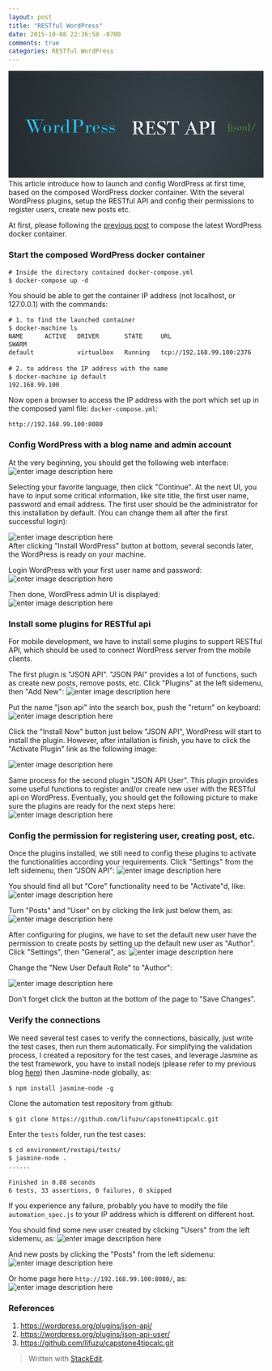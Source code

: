 ```yaml
---
layout: post
title: "RESTful WordPress"
date: 2015-10-08 22:36:58 -0700
comments: true
categories: RESTful WordPress
---
```

![enter image description here](../images/wordpress-rest-api.jpg)
This article introduce how to launch and config WordPress at first time, based on the composed WordPress docker container. With the several WordPress plugins, setup the RESTful API and config their permissions to register users, create new posts etc.
<!-- more -->
At first, please following the [previous post](http://lifuzu.com/blog/2015/10/05/wordpress-in-docker/) to compose the latest WordPress docker container.

### Start the composed WordPress docker container
```
# Inside the directory contained docker-compose.yml
$ docker-compose up -d
```

You should be able to get the container IP address (not localhost, or 127.0.0.1) with the commands:
```
# 1. to find the launched container
$ docker-machine ls
NAME      ACTIVE   DRIVER       STATE     URL                         SWARM
default            virtualbox   Running   tcp://192.168.99.100:2376

# 2. to address the IP address with the name
$ docker-machine ip default
192.168.99.100
```
Now open a browser to access the IP address with the port which set up in the composed yaml file: `docker-compose.yml`:
```
http://192.168.99.100:8080
```

### Config WordPress with a blog name and admin account
At the very beginning, you should get the following web interface:
![enter image description here](https://lh3.googleusercontent.com/-t0RPSrXRc5c/VhdEXMZ-W3I/AAAAAAAADnE/jSkbOTK9-AE/s600/Screen+Shot+2015-10-08+at+9.28.34+PM.png "Screen Shot 2015-10-08 at 9.28.34 PM.png")

Selecting your favorite language, then click "Continue". At the next UI, you have to input some critical information, like site title, the first user name, password and email address. The first user should be the administrator for this installation by default. (You can change them all after the first successful login):    

![enter image description here](https://lh3.googleusercontent.com/-c2yoHZQahOE/VhdE3jCBemI/AAAAAAAADnQ/ilowua9GOjs/s600/Screen+Shot+2015-10-08+at+9.34.00+PM.png "Screen Shot 2015-10-08 at 9.34.00 PM.png")    
After clicking "Install WordPress" button at bottom, several seconds later, the WordPress is ready on your machine.

Login WordPress with your first user name and password:
![enter image description here](https://lh3.googleusercontent.com/--QsmbOgVBZs/VhdE--mE81I/AAAAAAAADnc/K0E5hPLukaA/s600/Screen+Shot+2015-10-08+at+9.34.45+PM.png "Screen Shot 2015-10-08 at 9.34.45 PM.png")

Then done, WordPress admin UI is displayed:
![enter image description here](https://lh3.googleusercontent.com/-ZQ0RrnS4vbY/VhdFDqkfgZI/AAAAAAAADno/G9TOX6DYPgM/s600/Screen+Shot+2015-10-08+at+9.35.03+PM.png "Screen Shot 2015-10-08 at 9.35.03 PM.png")

### Install some plugins for RESTful api
For mobile development, we have to install some plugins to support RESTful API, which should be used to connect WordPress server from the mobile clients.

The first plugin is "JSON API". "JSON PAI" provides a lot of functions, such as create new posts, remove posts, etc. Click "Plugins" at the left sidemenu, then "Add New":
![enter image description here](https://lh3.googleusercontent.com/-x6L0YZY6rL4/VhdHr1UqV1I/AAAAAAAADoE/L6VwIAAqZoQ/s600/Screen+Shot+2015-10-08+at+9.46.14+PM.png "Screen Shot 2015-10-08 at 9.46.14 PM.png")

Put the name "json api" into the search box, push the "return" on keyboard:
![enter image description here](https://lh3.googleusercontent.com/-motAYH89BYk/VhdIGTcWlGI/AAAAAAAADoQ/4Aun05CcJgQ/s600/Screen+Shot+2015-10-08+at+9.46.31+PM.png "Screen Shot 2015-10-08 at 9.46.31 PM.png")

Click the "Install Now" button just below "JSON API", WordPress will start to install the plugin. However, after intallation is finish, you have to click the "Activate Plugin" link as the following image:    

![enter image description here](https://lh3.googleusercontent.com/-6k_fMuywkbA/VhdIZwoWmOI/AAAAAAAADoc/P0W3GhkddZw/s600/Screen+Shot+2015-10-08+at+9.48.33+PM.png "Screen Shot 2015-10-08 at 9.48.33 PM.png")

Same process for the second plugin "JSON API User". This plugin provides some useful functions to register and/or create new user with the RESTful api on WordPress. Eventually, you should get the following picture to make sure the plugins are ready for the next steps here:
![enter image description here](https://lh3.googleusercontent.com/-DHi_aAoHdro/VhdJTWWJFNI/AAAAAAAADow/qhms7BRvITs/s600/Screen+Shot+2015-10-08+at+9.49.42+PM.png "Screen Shot 2015-10-08 at 9.49.42 PM.png")

### Config the permission for registering user, creating post, etc.
Once the plugins installed, we still need to config these plugins to activate the functionalities according your requirements. Click "Settings" from the left sidemenu, then "JSON API":
![enter image description here](https://lh3.googleusercontent.com/-xPKPdWNRCCk/VhdKVPHzwDI/AAAAAAAADpQ/Su0b6JpskBo/s600/Screen+Shot+2015-10-08+at+10.01.56+PM.png "Screen Shot 2015-10-08 at 10.01.56 PM.png")

You should find all but "Core" functionality need to be "Activate"d, like:
![enter image description here](https://lh3.googleusercontent.com/-uxMEHqUWApo/VhdLYbjk36I/AAAAAAAADps/T86uIFtR8I0/s600/Screen+Shot+2015-10-08+at+10.03.00+PM.png "Screen Shot 2015-10-08 at 10.03.00 PM.png")

Turn "Posts" and "User" on by clicking the link just below them, as:
![enter image description here](https://lh3.googleusercontent.com/-c6e7DuahoDY/VhdLR61wSVI/AAAAAAAADpg/2x4UvpOoITE/s600/Screen+Shot+2015-10-08+at+10.05.50+PM.png "Screen Shot 2015-10-08 at 10.05.50 PM.png")

After configuring for plugins, we have to set the default new user have the permission to create posts by setting up the default new user as "Author". Click "Settings", then "General", as:
![enter image description here](https://lh3.googleusercontent.com/-EFUC7X-J8UQ/VhdMR65Ge-I/AAAAAAAADqA/gPaCGoOCUs8/s600/Screen+Shot+2015-10-08+at+10.08.45+PM.png "Screen Shot 2015-10-08 at 10.08.45 PM.png")

Change the "New User Default Role" to "Author":

![enter image description here](https://lh3.googleusercontent.com/-CjmyYO739HU/VhdMcIpp51I/AAAAAAAADqM/wtYN5moXL58/s600/Screen+Shot+2015-10-08+at+10.08.57+PM.png "Screen Shot 2015-10-08 at 10.08.57 PM.png")

Don't forget click the button at the bottom of the page to "Save Changes".

### Verify the connections

We need several test cases to verify the connections, basically, just write the test cases, then run them automatically. For simplifying the validation process, I created a repository for the test cases, and leverage Jasmine as the test framework, you have to install nodejs (please refer to my previous blog [here](http://lifuzu.com/blog/2014/08/20/install-nodejs-using-nvm/)) then Jasmine-node globally, as:

```
$ npm install jasmine-node -g
```
Clone the automation test repository from github:
```
$ git clone https://github.com/lifuzu/capstone4tipcalc.git
```

Enter the `tests` folder, run the test cases: 
```
$ cd environment/restapi/tests/
$ jasmine-node .
......

Finished in 0.88 seconds
6 tests, 33 assertions, 0 failures, 0 skipped
```
If you experience any failure, probably you have to modify the file `automation_spec.js` to your IP address which is different on different host.

You should find some new user created by clicking "Users" from the left sidemenu, as:
![enter image description here](https://lh3.googleusercontent.com/-uKNnL1E3jvg/VhdRVZd9HnI/AAAAAAAADrE/Uyl3W_fodRY/s600/Screen+Shot+2015-10-08+at+10.31.07+PM.png "Screen Shot 2015-10-08 at 10.31.07 PM.png")

And new posts by clicking the "Posts" from the left sidemenu:
![enter image description here](https://lh3.googleusercontent.com/-aF-czcMgyL4/VhdRiA1T14I/AAAAAAAADrU/DjxRm6WzuFw/s600/Screen+Shot+2015-10-08+at+10.31.27+PM.png "Screen Shot 2015-10-08 at 10.31.27 PM.png")

Or home page here `http://192.168.99.100:8080/`, as:
![enter image description here](https://lh3.googleusercontent.com/-wBYkoqqe6Do/VhdSC-QfCZI/AAAAAAAADrg/3eiS0W50IXM/s600/Screen+Shot+2015-10-08+at+10.34.31+PM.png "Screen Shot 2015-10-08 at 10.34.31 PM.png")

### References
1. https://wordpress.org/plugins/json-api/
2. https://wordpress.org/plugins/json-api-user/
3. https://github.com/lifuzu/capstone4tipcalc.git

> Written with [StackEdit](https://stackedit.io/).
